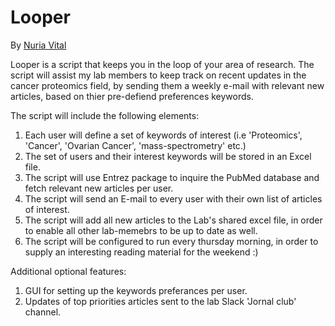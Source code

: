 # Looper
By [Nuria Vital](https://nuriavital.github.io/)

Looper is a script that keeps you in the loop of your area of research. 
The script will assist my lab members to keep track on recent updates in the cancer proteomics field, by sending them a weekly e-mail with relevant new articles, based on thier pre-defiend preferences keywords. 

The script will include the following elements:
1. Each user will define a set of keywords of interest (i.e 'Proteomics', 'Cancer', 'Ovarian Cancer', 'mass-spectrometry' etc.) 
2. The set of users and their interest keywords will be stored in an Excel file.
4. The script will use Entrez package to inquire the PubMed database and fetch relevant new articles per user.
5. The script will send an E-mail to every user with their own list of articles of interest.
6. The script will add all new articles to the Lab's shared excel file, in order to enable all other lab-memebrs to be up to date as well.
7. The script will be configured to run every thursday morning, in order to supply an interesting reading material for the weekend :)

Additional optional features:
1. GUI for setting up the keywords preferances per user. 
2. Updates of top priorities articles sent to the lab Slack 'Jornal club' channel.
